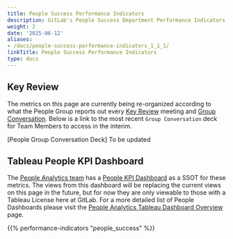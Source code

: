 ```yaml
---
title: People Success Performance Indicators
description: GitLab's People Success Department Performance Indicators.
weight: 2
date: '2025-06-12'
aliases:
- /docs/people-success-performance-indicators_1_1_1/
linkTitle: People Success Performance Indicators
type: docs
---
```


## Key Review

The metrics on this page are currently being re-organized according to what the People Group reports out every [Key Review](/handbook/company/key-review/) meeting and [Group Conversation](/handbook/company/group-conversations/). Below is a link to the most recent `Group Conversation` deck for Team Members to access in the interim.

[People Group Conversation Deck] To be updated

## Tableau People KPI Dashboard

The [People Analytics team](people-ops-tech-analytics/people-analytics/_index.md) has a [People KPI Dashboard](https://10az.online.tableau.com/t/gitlab/views/WIP-PeopleKPIs/PeopleKPIsDashboard?:origin=card_share_link&:embed=n) as a SSOT for these metrics. The views from this dashboard will be replacing the current views on this page in the future, but for now they are only viewable to those with a Tableau License here at GitLab. For a more detailed list of People Dashboards please visit the [People Analytics Tableau Dashboard Overview](/handbook/people-group/people-ops-tech-analytics/people-analytics/people-tableau/) page.

{{% performance-indicators "people_success" %}}
